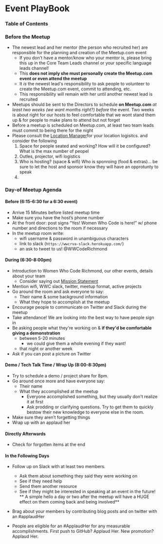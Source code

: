 # Event PlayBook 

### Table of Contents 

### Before the Meetup
- The newest lead and her mentor (the person who recruited her) are responsible for the planning and creation of the Meetup.com event
  - If you don't have a mentor/know who your mentor is, please bring this up in the Core Team Leads channel or your specific language leads channel!
  - This **does not imply she must personally create the Meetup.com event or even attend the meetup**
  - It _is_ the newest lead's responsibility to ask people to volunteer to create the Meetup.com event, commit to attending, etc.
  - This responsibility will remain with her until another newest lead is recruited
- Meetups should be sent to the Directors to schedule **on Meetup.com** _at least two weeks (we want months right?) before_ the event. Two weeks is about right for our hosts to feel comfortable that we wont stand them up & for people to make plans to attend but not forget
- Before a meetup is scheduled on Meetup.com, at least two team leads must commit to being there for the night
- Please consult the [Location Manager]()for your location logisitcs. and consider the following
    1. Space for people seated and working? How will it be configured? What is the max number of peopel 
    2. Outles, projector, wifi logistics
    3. Who is hosting? (space & wifi) Who is sponroing (food & extras)... be sure to let the host and sponsor know they will have an opprotunty to speak
    4.

### Day-of Meetup Agenda
#### Before (6:15-6:30 for a 6:30 event)
- Arrive 15 Minutes before listed meetup time
- Make sure you have the host’s phone number
- At the front door: post signs “Yes! Women Who Code is here!” w/ phone number and directions to the room if necessary
- In the meetup room write: 
  - wifi username & password in unambiguous characters
  - link to slack (`https://wwcrva-slack.herokuapp.com/`)
  - an ask to tweet to us! @WWCodeRichmond

#### During (6:30-8:00pm)
- Introduction to  Women Who Code Richmond, our other events, details about your team
  - Consider saying out [Mission Statement]()
- Mention wifi, WWC slack, twitter, meetup format, active projects
- Go around the room and ask everyone to say:
  - Their name & some background information
  - What they hope to accomplish at the meetup
- Encourage people to communicate on Twitter and Slack during the meetup
- Take attendance! We are looking into the best way to have people sign in 
- Be asking people what they're working on & **if they'd be comfortable giving a demonstration** 
  - between 5-20 minutes
    - we could give them a whole evening if they want!
  - that night or another week
- Ask if you can post a picture on Twitter



#### Demo / Tech Talk Time / Wrap Up (8:00-8:30pm)
- Try to schedule a demo / project share for 8pm.
- Go around once more and have everyone say:
  - Their name
  - What they accomplished at the meetup
    - Everyone accomplished something, but they usually don't realize it at first
    - Ask prodding or clarifying questions. Try to get them to quickly bestow their new knowledge to everyone else in the room. 
- Make sure they aren’t forgetting things
- Wrap up with an applaud her 

#### Directly Afterwards
- Check for forgotten items at the end

#### In the Following Days
- Follow up on Slack with at least two members.
  - Ask them about something they said they were working on
  - See if they need help
  - Send them another resource 
  - See if they might be interested in speaking at an event in the future!
** A simple hello a day or two after the meetup will have a HUGE effect on them coming back and being involved**

- Brag about your members by contributing blog posts and on twitter with an #applaudHer
- People are eligible for an #ApplaudHer for any measurable accomplishments. First push to GitHub? Applaud Her. New promotion? Applaud Her.  
